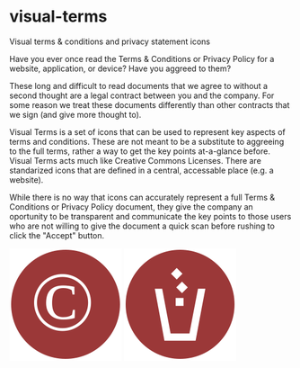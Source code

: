 # visual-terms
Visual terms &amp; conditions and privacy statement icons

Have you ever once read the Terms & Conditions or Privacy Policy for a website, application, or device? 
Have you aggreed to them?

These long and difficult to read documents that we agree to without a second thought are a legal contract between you and the company. For some reason we treat these documents differently than other contracts that we sign (and give more thought to).

Visual Terms is a set of icons that can be used to represent key aspects of terms and conditions. These are not meant to be a substitute to aggreeing to the full terms, rather a way to get the key points at-a-glance before. Visual Terms acts much like Creative Commons Licenses. There are standarized icons that are defined in a central, accessable place (e.g. a website).

While there is no way that icons can accurately represent a full Terms & Conditions or Privacy Policy document, they give the company an oportunity to be transparent and communicate the key points to those users who are not willing to give the document a quick scan before rushing to click the "Accept" button.

![Copy](./icons/copy.svg)
![Trash](./icons/trash.svg)